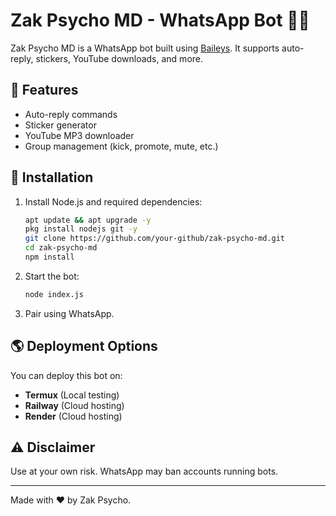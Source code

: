 # Zak Psycho MD - WhatsApp Bot 🤖🔥

Zak Psycho MD is a WhatsApp bot built using [Baileys](https://github.com/WhiskeySockets/Baileys). It supports auto-reply, stickers, YouTube downloads, and more.

## 🚀 Features
- Auto-reply commands
- Sticker generator
- YouTube MP3 downloader
- Group management (kick, promote, mute, etc.)

## 📌 Installation

1. Install Node.js and required dependencies:
   ```bash
   apt update && apt upgrade -y
   pkg install nodejs git -y
   git clone https://github.com/your-github/zak-psycho-md.git
   cd zak-psycho-md
   npm install
   ```

2. Start the bot:
   ```bash
   node index.js
   ```

3. Pair using WhatsApp.

## 🌎 Deployment Options
You can deploy this bot on:
- **Termux** (Local testing)
- **Railway** (Cloud hosting)
- **Render** (Cloud hosting)

## ⚠️ Disclaimer
Use at your own risk. WhatsApp may ban accounts running bots.

---
Made with ❤️ by Zak Psycho.